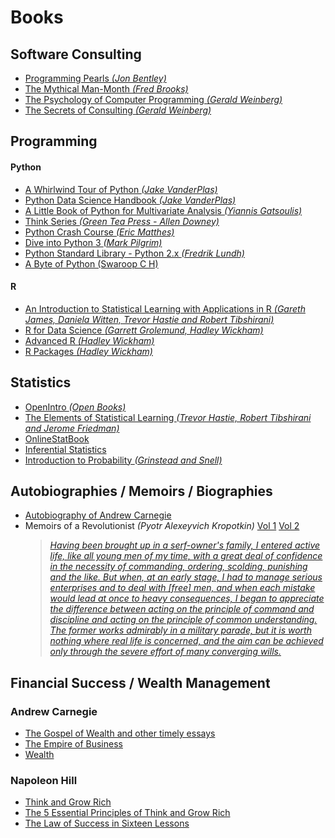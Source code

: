 # Books

## Software Consulting
* [Programming Pearls _(Jon Bentley)_](https://www.amazon.com/Programming-Pearls-Jon-Bentley/dp/8177588583)
* [The Mythical Man-Month _(Fred Brooks)_](https://www.amazon.com/Mythical-Man-Month-Software-Engineering-Anniversary/dp/0201835959)
* [The Psychology of Computer Programming _(Gerald Weinberg)_](https://www.amazon.com/Psychology-Computer-Programming-Silver-Anniversary-ebook/dp/B004R9QACC)
* [The Secrets of Consulting _(Gerald Weinberg)_](https://www.amazon.com/Secrets-Consulting-Giving-Getting-Successfully/dp/0932633013)


## Programming

#### Python
* [A Whirlwind Tour of Python _(Jake VanderPlas)_](https://github.com/jakevdp/WhirlwindTourOfPython/blob/6f1daf714fe52a8dde6a288674ba46a7feed8816/Index.ipynb)
* [Python Data Science Handbook _(Jake VanderPlas)_](https://jakevdp.github.io/PythonDataScienceHandbook/)
* [A Little Book of Python for Multivariate Analysis _(Yiannis Gatsoulis)_](http://python-for-multivariate-analysis.readthedocs.io/index.html)
* [Think Series _(Green Tea Press - Allen Downey)_](http://greenteapress.com/wp/)
* [Python Crash Course _(Eric Matthes)_](https://github.com/ehmatthes/pcc)
* [Dive into Python 3 _(Mark Pilgrim)_](http://www.diveintopython3.net/)
* [Python Standard Library - Python 2.x *(Fredrik Lundh)*](http://effbot.org/librarybook/)
* [A Byte of Python (Swaroop C H)](https://python.swaroopch.com/)

#### R
* [An Introduction to Statistical Learning with Applications in R _(Gareth James, Daniela Witten, Trevor Hastie and Robert Tibshirani)_](http://www-bcf.usc.edu/~gareth/ISL/)
* [R for Data Science _(Garrett Grolemund, Hadley Wickham)_](http://r4ds.had.co.nz/)
* [Advanced R _(Hadley Wickham)_](https://adv-r.hadley.nz/)
* [R Packages _(Hadley Wickham)_](http://r-pkgs.had.co.nz/)

## Statistics
* [OpenIntro _(Open Books)_](https://www.openintro.org)
* [The Elements of Statistical Learning _(Trevor Hastie, Robert Tibshirani and Jerome Friedman)_](https://web.stanford.edu/~hastie/ElemStatLearn/)
* [OnlineStatBook](http://onlinestatbook.com/2/index.html)
* [Inferential Statistics](http://vassarstats.net/textbook/)
* [Introduction to Probability _(Grinstead and Snell)_](http://www.dartmouth.edu/~chance/teaching_aids/books_articles/probability_book/pdf.html)


## Autobiographies / Memoirs / Biographies
* [Autobiography of Andrew Carnegie](https://archive.org/details/autobiographyofa00carn/mode/1up)
* Memoirs of a Revolutionist _(Pyotr Alexeyvich Kropotkin)_
[Vol 1](https://archive.org/details/memoirsofrevolut01kropuoft/page/n5/mode/1up) 
[Vol 2](https://archive.org/details/memoirsofrevolut02kropuoft/page/n8/mode/1up)
  > [*Having been brought up in a serf-owner's family, I entered active life, like all young men of my time, 
  with a great deal of confidence in the necessity of commanding, ordering, scolding, punishing and the like.
  But when, at an early stage, I had to manage serious enterprises and to deal with [free] men, and when each 
  mistake would lead at once to heavy consequences, I began to appreciate the difference between acting on the 
  principle of command and discipline and acting on the principle of common understanding. The former works 
  admirably in a military parade, but it is worth nothing where real life is concerned, and the aim can be 
  achieved only through the severe effort of many converging wills.*](https://archive.org/details/memoirsofrevolut01kropuoft/page/250/mode/1up?q=Having+been+brought+up+in+a+serf+owner%E2%80%99s+family)


## Financial Success / Wealth Management

### Andrew Carnegie
* [The Gospel of Wealth and other timely essays](https://archive.org/details/gospelofwealthot00carnuoft/mode/1up)
* [The Empire of Business](https://archive.org/details/empireofbusiness00carnuoft/mode/1up)
* [Wealth](https://archive.org/details/8906CarnegieWealth/mode/1up)

### Napoleon Hill
* [Think and Grow Rich](https://archive.org/details/thinkgrowric00hill/mode/1up)
* [The 5 Essential Principles of Think and Grow Rich](https://archive.org/details/napoleon-hill-foundation-the-5-essential-principles-of-think-and-grow-rich-the-p/mode/1up)
* [The Law of Success in Sixteen Lessons](https://archive.org/details/Law_Of_Success_in_16_Lessons/mode/1up)

